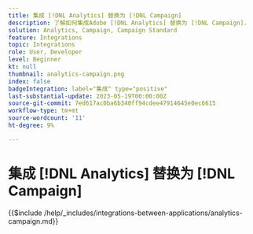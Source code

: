 ```yaml
---
title: 集成 [!DNL Analytics] 替换为 [!DNL Campaign]
description: 了解如何集成Adobe [!DNL Analytics] 替换为 [!DNL Campaign].
solution: Analytics, Campaign, Campaign Standard
feature: Integrations
topic: Integrations
role: User, Developer
level: Beginner
kt: null
thumbnail: analytics-campaign.png
index: false
badgeIntegration: label="集成" type="positive"
last-substantial-update: 2023-05-19T00:00:00Z
source-git-commit: 7ed617ac0ba6b340ff94cdee47914645e0ec6615
workflow-type: tm+mt
source-wordcount: '11'
ht-degree: 9%

---
```



# 集成 [!DNL Analytics] 替换为 [!DNL Campaign]

{{$include /help/_includes/integrations-between-applications/analytics-campaign.md}}
